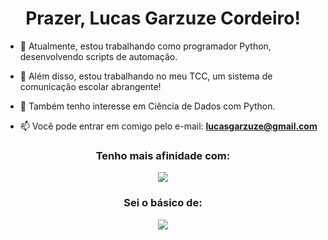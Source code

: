  <h1 align="center">Prazer, Lucas Garzuze Cordeiro!</h1>

- 🐍 Atualmente, estou trabalhando como programador Python, desenvolvendo scripts de automação.
- 🐘 Além disso, estou trabalhando no meu TCC, um sistema de comunicação escolar abrangente!
- 🤝 Também tenho interesse em Ciência de Dados com Python.

- 📫 Você pode entrar em comigo pelo e-mail: **lucasgarzuze@gmail.com**

<h3 align="center">Tenho mais afinidade com:</h3>
<p align="center">
  <a href="https://skillicons.dev">
      <img src="https://skillicons.dev/icons?i=py,html,css,js,jquery,tailwind,django,php" />
  </a>
</p>

<h3 align="center">Sei o básico de:</h3>
<p align="center">
  <a href="https://skillicons.dev">
      <img src="https://skillicons.dev/icons?i=c,java,linux,mysql" />
  </a>
</p>
